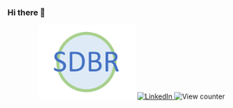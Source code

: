 ### Hi there 👋

<div id="header" align="center">
    <img src="assets/Logo.png" width="200"/>
    <a href="https://www.linkedin.com/in/sid-brinkmans-885758222/">
        <img src="https://img.shields.io/badge/LinkedIn-blue?logo=linkedin&logoColor=white" alt="LinkedIn"/>
    </a>
    <!-- <a href="#">
        <img src="https://img.shields.io/badge/YouTube-red?style=for-the-badge&logo=youtube&logoColor=white" alt="Youtube Badge"/>
    </a>
    <a href="#">
        <img src="https://img.shields.io/badge/Twitter-blue?style=for-the-badge&logo=twitter&logoColor=white" alt="Twitter Badge"/>
    </a> -->
    <img src="https://komarev.com/ghpvc/?username=SidDeKid&style=flat-square&color=blue" alt="View counter"/>
</div>

<!--
**SidDeKid/SidDeKid** is a ✨ _special_ ✨ repository because its `README.md` (this file) appears on your GitHub profile.

Here are some ideas to get you started:

- 🔭 I’m currently working on ...
- 🌱 I’m currently learning ...
- 👯 I’m looking to collaborate on ...
- 🤔 I’m looking for help with ...
- 💬 Ask me about ...
- 📫 How to reach me: ...
- 😄 Pronouns: ...
- ⚡ Fun fact: ...
-->
